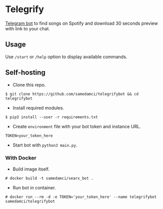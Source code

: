 # Telegrify

[Telegram bot](https://t.me/telegrifybot) to find songs on Spotify and download 30 seconds preview with link to your chat.

## Usage

Use `/start` or `/help` option to display available commands.

## Self-hosting

+ Clone this repo.
```
$ git clone https://github.com/samedamci/telegrifybot && cd telegrifybot
```
+ Install required modules.
```
$ pip3 install --user -r requirements.txt
```
+ Create `environment` file with your bot token and instance URL.
```
TOKEN=your_token_here
```
+ Start bot with `python3 main.py`.

### With Docker

+ Build image itself.
```
# docker build -t samedamci/searx_bot .
```
+ Run bot in container.
```
# docker run --rm -d -e TOKEN='your_token_here' --name telegrifybot samedamci/telegrifybot
```

